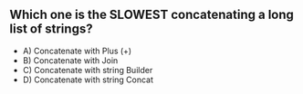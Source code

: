 ## Which one is the SLOWEST concatenating a long list of strings?

- A) Concatenate with Plus (+)
- B) Concatenate with Join
- C) Concatenate with string Builder
- D) Concatenate with string Concat
